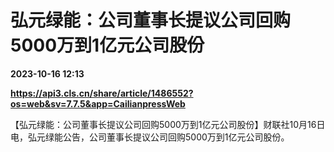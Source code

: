 # 弘元绿能：公司董事长提议公司回购5000万到1亿元公司股份

**2023-10-16 12:13**

**https://api3.cls.cn/share/article/1486552?os=web&sv=7.7.5&app=CailianpressWeb**

【弘元绿能：公司董事长提议公司回购5000万到1亿元公司股份】财联社10月16日电，弘元绿能公告，公司董事长提议公司回购5000万到1亿元公司股份。